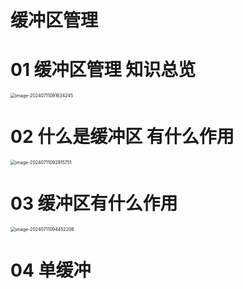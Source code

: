 # 缓冲区管理



# 01 缓冲区管理 知识总览

<img src="https://cvp.oss-cn-shanghai.aliyuncs.com/picgo/202407110916343.png" alt="image-20240711091634245" style="zoom:50%;" />



# 02 什么是缓冲区 有什么作用

<img src="https://cvp.oss-cn-shanghai.aliyuncs.com/picgo/202407110929841.png" alt="image-20240711092915751" style="zoom:50%;" />



# 03 缓冲区有什么作用

<img src="https://cvp.oss-cn-shanghai.aliyuncs.com/picgo/202407110944359.png" alt="image-20240711094452208" style="zoom:50%;" />



# 04 单缓冲